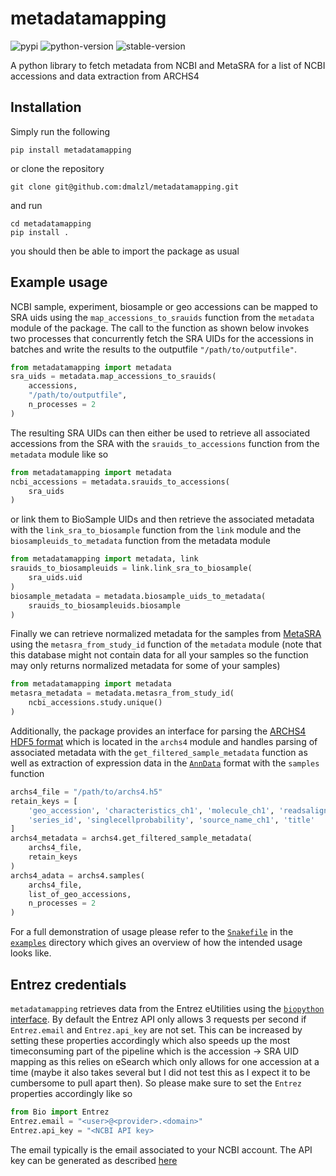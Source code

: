 # metadatamapping
![pypi](https://img.shields.io/badge/pypi-v1.0.0-blue)
![python-version](https://img.shields.io/badge/Python->=3.10-blue)
![stable-version](https://img.shields.io/badge/version-1.0.0-blue)

A python library to fetch metadata from NCBI and MetaSRA for a list of NCBI accessions and data extraction from ARCHS4

## Installation
Simply run the following
```commandline
pip install metadatamapping
```
or clone the repository 
```commandline
git clone git@github.com:dmalzl/metadatamapping.git
```
and run
```commandline
cd metadatamapping
pip install .
```
you should then be able to import the package as usual

## Example usage
NCBI sample, experiment, biosample or geo accessions can be mapped to SRA uids using the `map_accessions_to_srauids` function from the `metadata` module of the package. The call to the function as shown below invokes two processes that concurrently fetch the SRA UIDs for the accessions in batches and write the results to the outputfile `"/path/to/outputfile"`.
```python
from metadatamapping import metadata
sra_uids = metadata.map_accessions_to_srauids(
    accessions,
    "/path/to/outputfile",
    n_processes = 2
)
```
The resulting SRA UIDs can then either be used to retrieve all associated accessions from the SRA with the `srauids_to_accessions` function from the `metadata` module like so
```python
from metadatamapping import metadata
ncbi_accessions = metadata.srauids_to_accessions(
    sra_uids
)
```
or link them to BioSample UIDs and then retrieve the associated metadata with the `link_sra_to_biosample` function from the `link` module and the `biosampleuids_to_metadata` function from the metadata module
```python
from metadatamapping import metadata, link
srauids_to_biosampleuids = link.link_sra_to_biosample(
    sra_uids.uid
)
biosample_metadata = metadata.biosample_uids_to_metadata(
    srauids_to_biosampleuids.biosample
)
```
Finally we can retrieve normalized metadata for the samples from [MetaSRA](https://metasra.biostat.wisc.edu/) using the `metasra_from_study_id` function of the `metadata` module (note that this database might not contain data for all your samples so the function may only returns normalized metadata for some of your samples)
```python
from metadatamapping import metadata
metasra_metadata = metadata.metasra_from_study_id(
    ncbi_accessions.study.unique()
)
```
Additionally, the package provides an interface for parsing the [ARCHS4 HDF5 format](https://maayanlab.cloud/archs4/help.html) which is located in the `archs4` module and handles parsing of associated metadata with the `get_filtered_sample_metadata` function as well as extraction of expression data in the [`AnnData`](https://anndata.readthedocs.io/en/latest/generated/anndata.AnnData.html) format with the `samples` function
```python
archs4_file = "/path/to/archs4.h5"
retain_keys = [
    'geo_accession', 'characteristics_ch1', 'molecule_ch1', 'readsaligned', 'relation', 
    'series_id', 'singlecellprobability', 'source_name_ch1', 'title'
]
archs4_metadata = archs4.get_filtered_sample_metadata(
    archs4_file,
    retain_keys
)
archs4_adata = archs4.samples(
    archs4_file,
    list_of_geo_accessions,
    n_processes = 2
)
```
For a full demonstration of usage please refer to the [`Snakefile`](https://github.com/dmalzl/metadatamapping/blob/main/examples/Snakefile) in the [`examples`](https://github.com/dmalzl/metadatamapping/tree/main/examples) directory which gives an overview of how the intended usage looks like.

## Entrez credentials
`metadatamapping` retrieves data from the Entrez eUtilities using the [`biopython` interface](https://biopython.org/docs/1.75/api/Bio.Entrez.html). By default the Entrez API only allows 3 requests per second if `Entrez.email` and `Entrez.api_key` are not set. This can be increased by setting these properties accordingly which also speeds up the most timeconsuming part of the pipeline which is the accession -> SRA UID mapping as this relies on eSearch which only allows for one accession at a time (maybe it also takes several but I did not test this as I expect it to be cumbersome to pull apart then). So please make sure to set the `Entrez` properties accordingly like so
```python
from Bio import Entrez
Entrez.email = "<user>@<provider>.<domain>"
Entrez.api_key = "<NCBI API key>
```
The email typically is the email associated to your NCBI account. The API key can be generated as described [here](https://support.nlm.nih.gov/knowledgebase/article/KA-05317/en-us)
